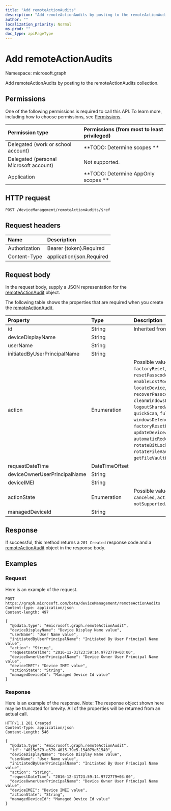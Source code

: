 ```yaml
---
title: "Add remoteActionAudits"
description: "Add remoteActionAudits by posting to the remoteActionAudits collection."
author: ""
localization_priority: Normal
ms.prod: ""
doc_type: apiPageType
---
```


# Add remoteActionAudits

Namespace: microsoft.graph

Add remoteActionAudits by posting to the remoteActionAudits collection.

## Permissions
One of the following permissions is required to call this API. To learn more, including how to choose permissions, see [Permissions](/concepts/permissions-reference.md).

|Permission type|Permissions (from most to least privileged)|
|:---|:---|
|Delegated (work or school account)|**TODO: Determine scopes **|
|Delegated (personal Microsoft account)|Not supported.|
|Application|**TODO: Determine AppOnly scopes **|

## HTTP request
<!-- {
  "blockType": "ignored"
}
-->
``` http
POST /deviceManagement/remoteActionAudits/$ref
```

## Request headers
|Name|Description|
|:---|:---|
|Authorization|Bearer {token}.Required|
|Content-Type|application/json.Required|

## Request body
In the request body, supply a JSON representation for the [remoteActionAudit](../resources/remoteactionaudit.md) object.

The following table shows the properties that are required when you create the [remoteActionAudit](../resources/remoteactionaudit.md).

|Property|Type|Description|
|:---|:---|:---|
|id|String| Inherited from [entity](../resources/entity.md)|
|deviceDisplayName|String||
|userName|String||
|initiatedByUserPrincipalName|String||
|action|Enumeration| Possible values are: `unknown`, `factoryReset`, `removeCompanyData`, `resetPasscode`, `remoteLock`, `enableLostMode`, `disableLostMode`, `locateDevice`, `rebootNow`, `recoverPasscode`, `cleanWindowsDevice`, `logoutSharedAppleDeviceActiveUser`, `quickScan`, `fullScan`, `windowsDefenderUpdateSignatures`, `factoryResetKeepEnrollmentData`, `updateDeviceAccount`, `automaticRedeployment`, `shutDown`, `rotateBitLockerKeys`, `rotateFileVaultKey`, `getFileVaultKey`, `setDeviceName`.|
|requestDateTime|DateTimeOffset||
|deviceOwnerUserPrincipalName|String||
|deviceIMEI|String||
|actionState|Enumeration| Possible values are: `none`, `pending`, `canceled`, `active`, `done`, `failed`, `notSupported`.|
|managedDeviceId|String||



## Response
If successful, this method returns a `201 Created` response code and a [remoteActionAudit](../resources/remoteactionaudit.md) object in the response body.

## Examples

### Request
Here is an example of the request.
<!-- {
  "blockType": "request",
  "name": "create_remoteactionaudit_from_"
}
-->
``` http
POST https://graph.microsoft.com/beta/deviceManagement/remoteActionAudits
Content-type: application/json
Content-length: 497

{
  "@odata.type": "#microsoft.graph.remoteActionAudit",
  "deviceDisplayName": "Device Display Name value",
  "userName": "User Name value",
  "initiatedByUserPrincipalName": "Initiated By User Principal Name value",
  "action": "String",
  "requestDateTime": "2016-12-31T23:59:14.9772779+03:00",
  "deviceOwnerUserPrincipalName": "Device Owner User Principal Name value",
  "deviceIMEI": "Device IMEI value",
  "actionState": "String",
  "managedDeviceId": "Managed Device Id value"
}
```

### Response
Here is an example of the response. Note: The response object shown here may be truncated for brevity. All of the properties will be returned from an actual call.
<!-- {
  "blockType": "response",
  "truncated": true,
  "@odata.type": "microsoft.graph.remoteactionaudit"
}
-->
``` http
HTTP/1.1 201 Created
Content-Type: application/json
Content-Length: 546

{
  "@odata.type": "#microsoft.graph.remoteActionAudit",
  "id": "4015e579-e579-4015-79e5-154079e51540",
  "deviceDisplayName": "Device Display Name value",
  "userName": "User Name value",
  "initiatedByUserPrincipalName": "Initiated By User Principal Name value",
  "action": "String",
  "requestDateTime": "2016-12-31T23:59:14.9772779+03:00",
  "deviceOwnerUserPrincipalName": "Device Owner User Principal Name value",
  "deviceIMEI": "Device IMEI value",
  "actionState": "String",
  "managedDeviceId": "Managed Device Id value"
}
```

